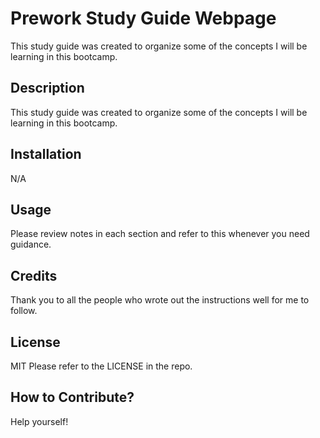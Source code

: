 # Prework Study Guide Webpage
This study guide was created to organize some of the concepts I will be learning in this bootcamp.

## Description

This study guide was created to organize some of the concepts I will be learning in this bootcamp.

## Installation

N/A

## Usage

Please review notes in each section and refer to this whenever you need guidance.

## Credits

Thank you to all the people who wrote out the instructions well for me to follow.

## License
MIT
Please refer to the LICENSE in the repo.

## How to Contribute?
Help yourself!

